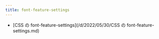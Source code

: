 ```yaml
---
title: font-feature-settings
---
```



- [CSS の font-feature-settings](/d/2022/05/30/CSS の font-feature-settings.md)




